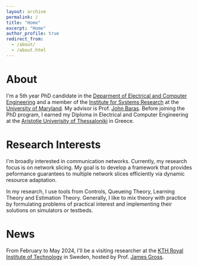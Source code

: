```yaml
---
layout: archive
permalink: /
title: "Home"
excerpt: "Home"
author_profile: true
redirect_from: 
  - /about/
  - /about.html
---
```


# About

I'm a 5th year PhD candidate in the [Deparment of Electrical and Computer Engineering](https://ece.umd.edu/) and a member of the [Institute for Systems Research](https://isr.umd.edu/) at the [University of Maryland](https://umd.edu/). My advisor is Prof. [John Baras](https://ece.umd.edu/clark/faculty/357/John-S-Baras). Before joining the PhD program, I earned my Diploma in Electrical and Computer Engineering  at the [Aristotle Univerisity of Thessaloniki](https://www.auth.gr/en/university/) in Greece.

# Research Interests

I'm broadly interested in communication networks. Currently, my research focus is on network slicing. My goal is to develop a framework that provides peformance guarantees to multiple network slices efficiently via dynamic resource adaptation. 

In my research, I use tools from Controls, Queueing Theory, Learning Theory and Estimation Theory. Generally, I like to mix theory with practice by formulating problems of practical interest and implementing their solutions on simulators or testbeds. 

# News

From February to May 2024, I'll be a visiting researcher at the [KTH Royal Institute of Technology](https://www.kth.se/en) in Sweden, hosted by Prof. [James Gross](https://www.jamesgross.org/).

